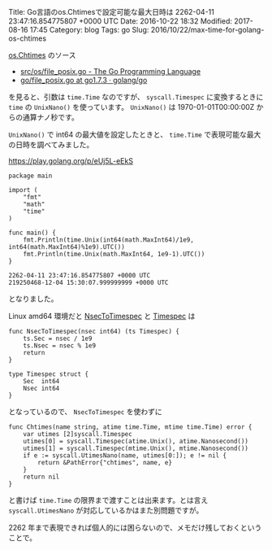 Title: Go言語のos.Chtimesで設定可能な最大日時は 2262-04-11 23:47:16.854775807 +0000 UTC
Date: 2016-10-22 18:32
Modified: 2017-08-16 17:45
Category: blog
Tags: go
Slug: 2016/10/22/max-time-for-golang-os-chtimes


[os.Chtimes](https://golang.org/pkg/os/#Chtimes) のソース

* [src/os/file_posix.go - The Go Programming Language](https://golang.org/src/os/file_posix.go?s=3693:3758#L123)
* [go/file_posix.go at go1.7.3 · golang/go](https://github.com/golang/go/blob/go1.7.3/src/os/file_posix.go#L133-L141)

を見ると、引数は `time.Time` なのですが、 `syscall.Timespec` に変換するときに `time` の `UnixNano()` を使っています。 `UnixNano()` は 1970-01-01T00:00:00Z からの通算ナノ秒です。

`UnixNano()` で int64 の最大値を設定したときと、 `time.Time` で表現可能な最大の日時を調べてみました。

https://play.golang.org/p/eUj5L-eEkS

```
package main

import (
	"fmt"
	"math"
	"time"
)

func main() {
	fmt.Println(time.Unix(int64(math.MaxInt64)/1e9, int64(math.MaxInt64)%1e9).UTC())
	fmt.Println(time.Unix(math.MaxInt64, 1e9-1).UTC())
}
```

```
2262-04-11 23:47:16.854775807 +0000 UTC
219250468-12-04 15:30:07.999999999 +0000 UTC
```

となりました。

Linux amd64 環境だと [NsecToTimespec](https://github.com/golang/go/blob/go1.7.3/src/syscall/syscall_linux_amd64.go#L91-L95) と [Timespec](https://github.com/golang/go/blob/go1.7.3/src/syscall/ztypes_linux_amd64.go#L24-L27) は

```
func NsecToTimespec(nsec int64) (ts Timespec) {
	ts.Sec = nsec / 1e9
	ts.Nsec = nsec % 1e9
	return
}
```

```
type Timespec struct {
	Sec  int64
	Nsec int64
}
```

となっているので、 `NsecToTimespec` を使わずに

```
func Chtimes(name string, atime time.Time, mtime time.Time) error {
	var utimes [2]syscall.Timespec
	utimes[0] = syscall.Timespec(atime.Unix(), atime.Nanosecond())
	utimes[1] = syscall.Timespec(mtime.Unix(), mtime.Nanosecond())
	if e := syscall.UtimesNano(name, utimes[0:]); e != nil {
		return &PathError{"chtimes", name, e}
	}
	return nil
}
```

と書けば `time.Time` の限界まで渡すことは出来ます。とは言え `syscall.UtimesNano` が対応しているかはまた別問題ですが。

2262 年まで表現できれば個人的には困らないので、メモだけ残しておくということで。

